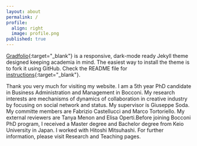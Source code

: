 ```yaml
---
layout: about
permalink: /
profile:
  align: right
  image: profile.png
published: true
---
```


[Gradfolio](https://github.com/jitinnair1/gradfolio){:target="_blank"} is a responsive, dark-mode ready Jekyll theme designed keeping academia in mind. The easiest way to install the theme is to fork it using GitHub. Check the README file for [instructions](https://github.com/jitinnair1/gradfolio#installation){:target="_blank"}.

Thank you very much for visiting my website. I am a 5th year PhD candidate in Business Administration and Management in Bocconi. My research interests are mechanisms of dynamics of collaboration in creative industry by focusing on social network and status. My supervisor is Giuseppe Soda. My committe members are Fabrizio Castellucci and Marco Tortoriello. My external reviewers are Tanya Menon and Elisa Operti.Before joining Bocconi PhD program, I received a Master degree and Bachelor degree from Keio University in Japan. I worked with Hitoshi Mitsuhashi.
For further information, please visit Research and Teaching pages. 
